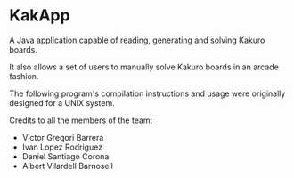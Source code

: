 # KakApp
A Java application capable of reading, generating and solving Kakuro boards. 

It also allows a set of users to manually solve Kakuro boards in an arcade fashion.

The following program's compilation instructions and usage were originally designed for a UNIX system.

Credits to all the members of the team:

+ Victor Gregori Barrera
+ Ivan Lopez Rodriguez
+ Daniel Santiago Corona
+ Albert Vilardell Barnosell
